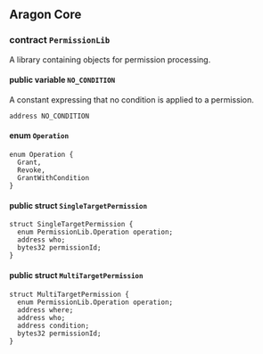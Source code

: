 ## Aragon Core

###  contract `PermissionLib`

A library containing objects for permission processing.

#### public variable `NO_CONDITION`

A constant expressing that no condition is applied to a permission.

```solidity
address NO_CONDITION 
```

####  enum `Operation`

```solidity
enum Operation {
  Grant,
  Revoke,
  GrantWithCondition
}
```

#### public struct `SingleTargetPermission`

```solidity
struct SingleTargetPermission {
  enum PermissionLib.Operation operation;
  address who;
  bytes32 permissionId;
}
```

#### public struct `MultiTargetPermission`

```solidity
struct MultiTargetPermission {
  enum PermissionLib.Operation operation;
  address where;
  address who;
  address condition;
  bytes32 permissionId;
}
```

